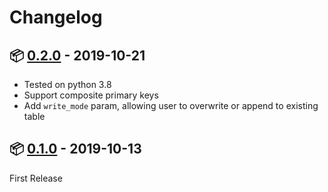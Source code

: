 # Changelog

## :package: [0.2.0](https://pypi.org/project/geometry-to-spatialite/0.2.0/) - 2019-10-21

* Tested on python 3.8
* Support composite primary keys
* Add `write_mode` param, allowing user to overwrite or append to existing table

## :package: [0.1.0](https://pypi.org/project/geometry-to-spatialite/0.1.0/) - 2019-10-13

First Release

